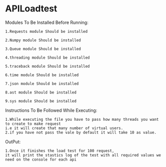 # APILoadtest
Modules To Be Installed Before Running:

	1.Requests module Should be installed
	
	2.Numpy module Should be installed
	
	3.Queue module Should be installed
	
	4.threading module Should be installed
	
	5.traceback module Should be installed
	
	6.time module Should be installed
	
	7.json module Should be installed
	
	8.ast module Should be installed
	
	9.sys module Should be installed


Instructions  To Be Followed While Executing:

	1.While executing the file you have to pass how many threads you want to create to make request
	i.e it will create that many number of virtual users.
	2.if you have not pass the vale by default it will take 10 as value.
	
OutPut:

	1.Once it finishes the load test for 100 request,
	it will print the stastics log of the test with all required values we need on the console for each api


